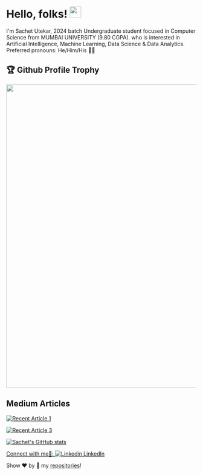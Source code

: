 # Hello, folks! <img src="https://raw.githubusercontent.com/MartinHeinz/MartinHeinz/master/wave.gif" width="30px">

I'm Sachet Utekar, 2024 batch Undergraduate student focused in Computer Science from MUMBAI UNIVERSITY (9.80 CGPA). who is interested in Artificial Intelligence, Machine Learning, Data Science & Data Analytics. Preferred pronouns: He/Him/His 👩‍💻

<h2>🏆 Github Profile Trophy</h2>
<img width=800 src="https://github-profile-trophy.vercel.app/?username=sachetutekar&column=9&theme=gruvbox&no-frame=true"/>

## Medium Articles

 <a target="_blank" href="https://github-readme-medium-recent-article.vercel.app/medium/@sachet.utekar/0"><img src="https://github-readme-medium-recent-article.vercel.app/medium/@sachet.utekar/0" alt="Recent Article 1">

<a target="_blank" href="https://github-readme-medium-recent-article.vercel.app/medium/@shinichiokada/2"><img src="https://github-readme-medium-recent-article.vercel.app/medium/@shinichiokada/2" alt="Recent Article 3">


![Sachet's GitHub stats](https://github-readme-stats.vercel.app/api?username=sachetutekar&show_icons=true&theme=tokyonight&hide=stars,issues&show_icons=true)

Connect with me🤝:  [![Linkedin](https://i.stack.imgur.com/gVE0j.png) LinkedIn](https://www.linkedin.com/in/sachetutekar/)
&nbsp;

Show ❤️ by 🌟 my [repositories](https://github.com/sachetutekar?tab=repositories)!

<!--
**sachetutekar/sachetutekar** is a ✨ _special_ ✨ repository because its `README.md` (this file) appears on your GitHub profile.

Here are some ideas to get you started:

- 🔭 I’m currently working on ...
- 🌱 I’m currently learning ...
- 👯 I’m looking to collaborate on ...
- 🤔 I’m looking for help with ...
- 💬 Ask me about ...
- 📫 How to reach me: ...
- 😄 Pronouns: ...
- ⚡ Fun fact: ...
-->
